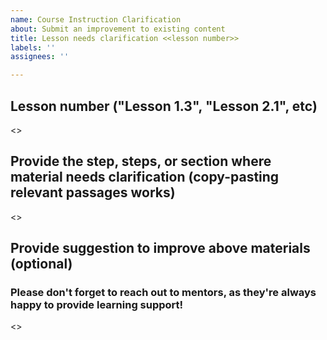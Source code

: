 ```yaml
---
name: Course Instruction Clarification
about: Submit an improvement to existing content
title: Lesson needs clarification <<lesson number>>
labels: ''
assignees: ''

---
```


## Lesson number ("Lesson 1.3", "Lesson 2.1", etc)

<<replace with content>>

## Provide the step, steps, or section where material needs clarification (copy-pasting relevant passages works)

<<replace with content>>

## Provide suggestion to improve above materials (optional)
### Please don't forget to reach out to mentors, as they're always happy to provide learning support!

<<replace with content>>
